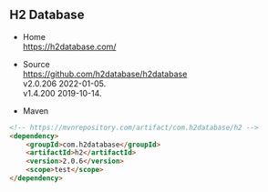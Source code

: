 ## H2 Database

- Home  
  https://h2database.com/

- Source  
  https://github.com/h2database/h2database  
  v2.0.206 2022-01-05.  
  v1.4.200 2019-10-14.

- Maven
```html
<!-- https://mvnrepository.com/artifact/com.h2database/h2 -->
<dependency>
    <groupId>com.h2database</groupId>
    <artifactId>h2</artifactId>
    <version>2.0.6</version>
    <scope>test</scope>
</dependency>
```
